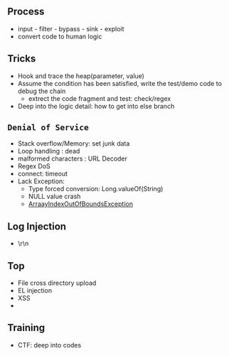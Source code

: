 ## Process
- input - filter - bypass - sink - exploit
- convert code to human logic

## Tricks
- Hook and trace the heap(parameter, value)
- Assume the condition has been satisfied, write the test/demo code to debug the chain
  - extrect the code fragment and test: check/regex
- Deep into the logic detail: how to get into else branch

## `Denial of Service`
- Stack overflow/Memory: set junk data
- Loop handling : dead
- malformed characters : URL Decoder
- Regex DoS
- connect: timeout 
- Lack Exception: 
  - Type forced conversion: Long.valueOf(String)
  - NULL value crash
  - [ArraayIndexOutOfBoundsException](https://blog.csdn.net/weixin_39812533/article/details/114053514)


## Log Injection
- \r\n


## Top
- File cross directory upload
- EL injection
- XSS
- 


## Training
- CTF: deep into codes


